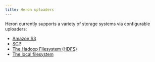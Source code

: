 ```yaml
---
title: Heron uploaders
---
```


Heron currently supports a variety of storage systems via configurable uploaders:

* [Amazon S3](../s3)
* [SCP](../scp)
* [The Hadoop Filesystem (HDFS)](../hdfs)
* [The local filesystem](../localfs)